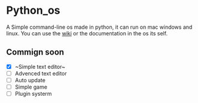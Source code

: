# Python_os
A Simple command-line os made in python, it can run on mac windows and linux.
You can use the [wiki](https://github.com/ryjayt/Python_os/wiki) or the documentation in the os its self.

## Commign soon
- [x] ~Simple text editor~
- [ ] Advenced text editor
- [ ] Auto update
- [ ] Simple game
- [ ] Plugin systerm
